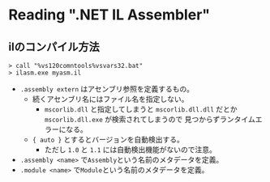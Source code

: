 # Reading ".NET IL Assembler"

## ilのコンパイル方法

    > call "%vs120comntools%vsvars32.bat"
    > ilasm.exe myasm.il

* `.assembly extern` はアセンブリ参照を定義するもの。
  * 続くアセンブリ名にはファイル名を指定しない。
    * `mscorlib.dll` と指定してしまうと `mscorlib.dll.dll` だとか `mscorlib.dll.exe` が検索されてしまうので
      見つからずランタイムエラーになる。
  * `{ auto }` とするとバージョンを自動検出する。
    * ただし `1.0` と `1.1` には自動検出機能がないので注意。
* `.assembly <name>` で`Assembly`という名前のメタデータを定義。
* `.module <name>` で`Module`という名前のメタデータを定義。
